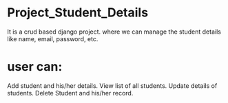 # Project_Student_Details
It is a crud based django project. where we can manage the student details like name, email, password, etc.

# user can:
  Add student and his/her details.
  View list of all students.
  Update details of students.
  Delete Student and his/her record.
